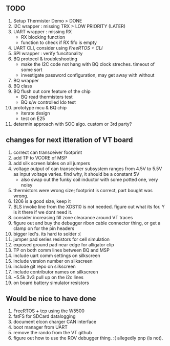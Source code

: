 ## TODO
1. Setup Thermister Demo > DONE
1. I2C wrapper : missing TRX > LOW PRIORITY (LATER)
1. UART wrapper : missing RX
	- RX blocking function
	- function to check if RX fifo is empty
1. UART CLI, consider using _FreeRTOS + CLI_
1. SPI wrapper : verify funcitonality
1. BQ protocol & troubleshooting
	- make the I2C code not hang with BQ clock streches. timeout of some sort
	- investigate password configuration, may get away with without
1. BQ wrapper
1. BQ class
1. BQ flush out core feature of the chip
	- BQ read thermisters test
	- BQ s/w controlled ldo test
1. prototype mcu & BQ chip
	- iterate design
	- test on E25
1. determin approach with SOC algo. custom or 3rd party?

## changes for next itteration of VT board
1. correct can transceiver footprint
1. add TP to VCORE of MSP
1. add silk screen lables on all jumpers
1. voltage output of can transceiver subsystem ranges from 4.5V to 5.5V as input voltage varies. find why, it should be a constant 5V
	- also swap out the funky coil inductor with some potted one, very noisy
1. thermistors were wrong size; footprint is correct, part bought was wrong.
1. 1206 is a good size, keep it
1. BLS invoke line from the XDS110 is not needed. figure out what its for. Y is it there if we dont need it.
1. consider increasing fill zone clearance around VT traces
1. figure out and buy the debugger ribon cable connector thing, or get a clamp on for the pin headers
1. bigger led's. its hard to solder :(
1. jumper pad series resistors for cell simulation
1. exposed ground pad near edge for alligator clip
1. TP on both comm lines between BQ and MSP
1. include uart comm settings on silkscreen
1. include version number on silkscreen
1. include git repo on silkscreen
1. include contributor names on silkscreen
1. ~5.5k 3v3 pull up on the i2c lines
1. on board battery simulator resistors

## Would be nice to have done
1. FreeRTOS + tcp using the W5500
1. fatFS for SDCard datalogging
1. document elcon charger CAN interface
1. boot manager from UART
1. remove the rando from the VT github
1. figure out how to use the ROV debugger thing. :( allegedly pnp (is not).